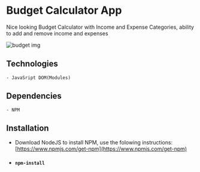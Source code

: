 # Budget Calculator App

Nice looking Budget Calculator with Income and Expense Categories, ability to add and remove income and expenses

![budget img](https://github.com/slobodan-rs/projects/blob/master/Budget&nbsp;Calculator/budget.png?raw=true)

## Technologies

    - JavaSript DOM(Modules)

## Dependencies

    - NPM

## Installation

- Download NodeJS to install NPM, use the folowing instructions: [https://www.npmjs.com/get-npm](https://www.npmjs.com/get-npm)

- #### `npm-install`